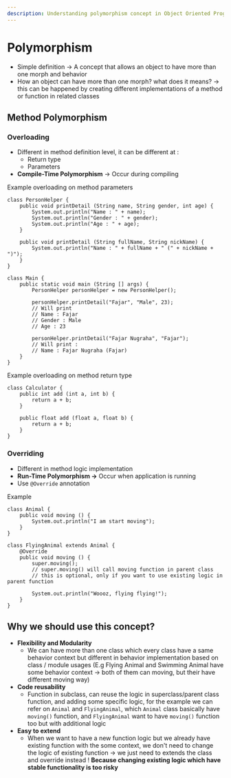 ```yaml
---
description: Understanding polymorphism concept in Object Oriented Programming
---
```


# Polymorphism

* Simple definition -> A concept that allows an object to have more than one morph and behavior
* How an object can have more than one morph? what does it means? -> this can be happened by creating different implementations of a method or function in related classes

## Method Polymorphism

### Overloading

* Different in method definition level, it can be different at :&#x20;
  * Return type
  * Parameters
* **Compile-Time Polymorphism** -> Occur during compiling

Example overloading on method parameters

```
class PersonHelper {
    public void printDetail (String name, String gender, int age) {
        System.out.println("Name : " + name);
        System.out.println("Gender : " + gender);
        System.out.println("Age : " + age);
    }
    
    public void printDetail (String fullName, String nickName) {
        System.out.println("Name : " + fullName + " (" + nickName + ")");
    }
}

class Main {
    public static void main (String [] args) {
        PersonHelper personHelper = new PersonHelper();
        
        personHelper.printDetail("Fajar", "Male", 23);
        // Will print
        // Name : Fajar
        // Gender : Male
        // Age : 23
        
        personHelper.printDetail("Fajar Nugraha", "Fajar");
        // Will print : 
        // Name : Fajar Nugraha (Fajar) 
    }
}
```

Example overloading on method return type

```
class Calculator {
    public int add (int a, int b) {
        return a + b;
    }
    
    public float add (float a, float b) {
        return a + b;
    }
}
```

### Overriding

* Different in method logic implementation
* **Run-Time Polymorphism ->** Occur when application is running
* Use `@Override` annotation

Example

```
class Animal {
    public void moving () {
        System.out.println("I am start moving");
    }
}

class FlyingAnimal extends Animal {
    @Override
    public void moving () {
        super.moving(); 
        // super.moving() will call moving function in parent class
        // this is optional, only if you want to use existing logic in parent function
         
        System.out.println("Woooz, flying flying!");
    }
}
```

## Why we should use this concept?

* **Flexibility and Modularity**&#x20;
  * We can have more than one class which every class have a same behavior context but different in behavior implementation based on class / module usages (E.g Flying Animal and Swimming Animal have some behavior context -> both of them can moving, but their have different moving way)
* **Code reusability**
  * Function in subclass, can reuse the logic in superclass/parent class function, and adding some specific logic, for the example we can refer on `Animal` and `FlyingAnimal`, which `Animal` class basically have `moving()` function, and `FlyingAnimal` want to have `moving()` function too but with additional logic
* **Easy to extend**
  * When we want to have a new function logic but we already have existing function with the some context, we don't need to change the logic of existing function -> we just need to extends the class and override instead ! **Because changing existing logic which have stable functionality is too risky**
